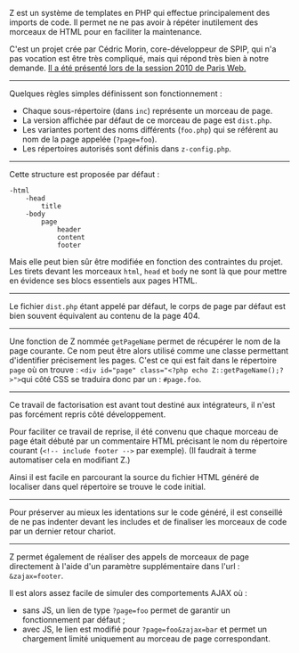 Z est un système de templates en PHP qui effectue principalement des imports de code.
Il permet ne ne pas avoir à répéter inutilement des morceaux de HTML pour en faciliter la maintenance.

C'est un projet crée par Cédric Morin, core-développeur de SPIP, qui n'a pas vocation est être très compliqué, mais qui répond très bien à notre demande.
[Il a été présenté lors de la session 2010 de Paris Web.](http://www.yterium.net/Un-framework-HTML-est-il-possible)

---

Quelques règles simples définissent son fonctionnement :

 - Chaque sous-répertoire (dans `inc`) représente un morceau de page.
 - La version affichée par défaut de ce morceau de page est `dist.php`.
 - Les variantes portent des noms différents (`foo.php`) qui se référent au nom de la page appelée (`?page=foo`).
 - Les répertoires autorisés sont définis dans `z-config.php`.

---

Cette structure est proposée par défaut :

	-html
		-head
			title
		-body
			page
				header
				content
				footer
				
Mais elle peut bien sûr être modifiée en fonction des contraintes du projet.
Les tirets devant les morceaux `html`, `head` et `body` ne sont là que pour mettre en évidence ses blocs essentiels aux pages HTML.

---

Le fichier `dist.php` étant appelé par défaut, le corps de page par défaut est bien souvent équivalent au contenu de la page 404.

---

Une fonction de Z nommée `getPageName` permet de récupérer le nom de la page courante. Ce nom peut être alors utilisé comme une classe permettant d'identifier précisement les pages.
C'est ce qui est fait dans le répertoire `page` où on trouve : `<div id="page" class="<?php echo Z::getPageName();?>">`qui côté CSS se traduira donc par un : `#page.foo`.

---
 
Ce travail de factorisation est avant tout destiné aux intégrateurs, il n'est pas forcément repris côté développement.

Pour faciliter ce travail de reprise, il été convenu que chaque morceau de page était débuté par un commentaire HTML précisant le nom du répertoire courant (`<!-- include footer -->` par exemple).
(Il faudrait à terme automatiser cela en modifiant Z.)

Ainsi il est facile en parcourant la source du fichier HTML généré de localiser dans quel répertoire se trouve le code initial.

---

Pour préserver au mieux les identations sur le code généré, il est conseillé de ne pas indenter devant les includes et de finaliser les morceaux de code par un dernier retour chariot.

---

Z permet également de réaliser des appels de morceaux de page directement à l'aide d'un paramètre supplémentaire dans l'url : `&zajax=footer`.

Il est alors assez facile de simuler des comportements AJAX où :

 - sans JS, un lien de type `?page=foo` permet de garantir un fonctionnement par défaut ; 
 - avec JS, le lien est modifié pour `?page=foo&zajax=bar` et permet un chargement limité uniquement au morceau de page correspondant.